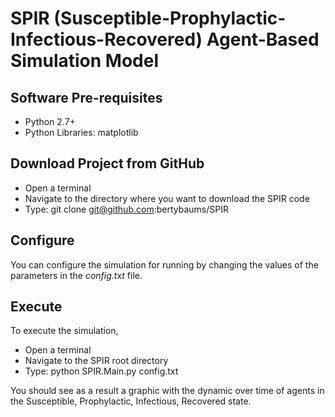 # SPIR (Susceptible-Prophylactic-Infectious-Recovered) Agent-Based Simulation Model

## Software Pre-requisites
* Python 2.7+
* Python Libraries: matplotlib

## Download Project from GitHub
* Open a terminal
* Navigate to the directory where you want to download the SPIR code
* Type: git clone git@github.com:bertybaums/SPIR

## Configure
You can configure the simulation for running by changing the values of the parameters in the _config.txt_ file.

## Execute
To execute the simulation,
* Open a terminal
* Navigate to the SPIR root directory
* Type: python SPIR.Main.py config.txt

You should see as a result a graphic with the dynamic over time of agents in the Susceptible, Prophylactic, Infectious, Recovered state.
